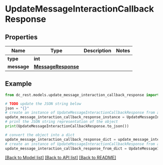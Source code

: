 # UpdateMessageInteractionCallbackResponse


## Properties

Name | Type | Description | Notes
------------ | ------------- | ------------- | -------------
**type** | **int** |  | 
**message** | [**MessageResponse**](MessageResponse.md) |  | 

## Example

```python
from dc_rest.models.update_message_interaction_callback_response import UpdateMessageInteractionCallbackResponse

# TODO update the JSON string below
json = "{}"
# create an instance of UpdateMessageInteractionCallbackResponse from a JSON string
update_message_interaction_callback_response_instance = UpdateMessageInteractionCallbackResponse.from_json(json)
# print the JSON string representation of the object
print(UpdateMessageInteractionCallbackResponse.to_json())

# convert the object into a dict
update_message_interaction_callback_response_dict = update_message_interaction_callback_response_instance.to_dict()
# create an instance of UpdateMessageInteractionCallbackResponse from a dict
update_message_interaction_callback_response_from_dict = UpdateMessageInteractionCallbackResponse.from_dict(update_message_interaction_callback_response_dict)
```
[[Back to Model list]](../README.md#documentation-for-models) [[Back to API list]](../README.md#documentation-for-api-endpoints) [[Back to README]](../README.md)


